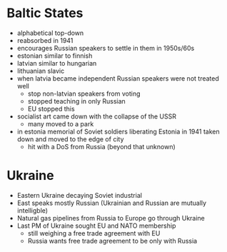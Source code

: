 # Baltic States
- alphabetical top-down
- reabsorbed in 1941
- encourages Russian speakers to settle in them in 1950s/60s
- estonian similar to finnish
- latvian similar to hungarian
- lithuanian slavic
- when latvia became independent Russian speakers were not treated well
	- stop non-latvian speakers from voting
	- stopped teaching in only Russian
	- EU stopped this
- socialist art came down with the collapse of the USSR
	- many moved to a park
- in estonia memorial of Soviet soldiers liberating Estonia in 1941 taken down and moved to the edge of city
	- hit with a DoS from Russia (beyond that unknown)

# Ukraine
- Eastern Ukraine decaying Soviet industrial
- East speaks mostly Russian (Ukrainian and Russian are mutually intelligble)
- Natural gas pipelines from Russia to Europe go through Ukraine
- Last PM of Ukraine sought EU and NATO membership
	- still weighing a free trade agreement with EU
	- Russia wants free trade agreement to be only with Russia
